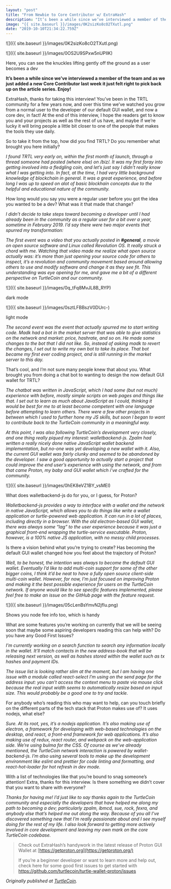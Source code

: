 ```yaml
---
layout: "post"
title: "From Newbie to Core Contributor w/ ExtraHash"
description: "It’s been a while since we’ve interviewed a member of the team and as we just added a new Core Contributor last week it just felt right to pick back up on the article series. Enjoy! ExtraHash, thanks…"
image: "{{ site.baseurl }}/images/0K2sizKo8cO2TXutl.png"
date: "2019-10-10T21:34:22.759Z"
---
```


![]({{ site.baseurl }}/images/0K2sizKo8cO2TXutl.png)

![]({{ site.baseurl }}/images/0OS2U9SPxw5nUPIlK)

Here, you can see the knuckles lifting gently off the ground as a user becomes a dev

**It’s been a while since we’ve interviewed a member of the team and as we just added a new Core Contributor last week it just felt right to pick back up on the article series. Enjoy!**

ExtraHash, thanks for taking this interview! You’ve been in the TRTL community for a few years now, and over this time we’ve watched you grow from a normal user to the developer of our default GUI wallet, and now a core dev, in fact! At the end of this interview, I hope the readers get to know you and your projects as well as the rest of us have, and maybe if we’re lucky it will bring people a little bit closer to one of the people that makes the tools they use daily.

So to take it from the top, how did you find TRTL? Do you remember what brought you here initially?

_I found TRTL very early on, within the first month of launch, through a thread someone had posted (where else) on /biz/. It was my first foray into getting involved into a fledgling coin, and let’s just say I didn’t really know what I was getting into. In fact, at the time, I had very little background knowledge of blockchain in general. It was a great experience, and before long I was up to speed on alot of basic blockhain concepts due to the helpful and educational nature of the community._

How long would you say you were a regular user before you got the idea you wanted to be a dev? What was it that made that change?

_I didn’t decide to take steps toward becoming a developer until I had already been in the community as a regular user for a bit over a year, sometime in February 2019\. I’d say there were two major events that spurred my transformation:_

_The first event was a video that you actually posted in_ **_#general_**_, a movie on open source software and Linux called Revolution OS. It really struck a chord with me. Watching that video made me realize what open source actually was: it’s more than just opening your source code for others to inspect, it’s a revolution and community movement based around allowing others to use and modify software and change it as they see fit. This understanding was eye opening for me, and gave me a bit of a different perspective on TurtleCoin and our community._

![]({{ site.baseurl }}/images/0q_tFq8MvJL8B_RYP)

dark mode

![]({{ site.baseurl }}/images/0sztLFBBszV0DUrc-)

light mode

_The second event was the event that actually spurred me to start writing code. Madk had a bot in the market server that was able to give statistics on the network and market: price, hashrate, and so on. He made some changes to the bot that I did not like. So, instead of asking madk to revert the changes, I set out to write my own bot to take its place. That bot became my first ever coding project, and is still running in the market server to this day._

That’s cool, and I’m not sure many people knew that about you. What brought you from doing a chat bot to wanting to design the now default GUI wallet for TRTL?

_The chatbot was written in JavaScript, which I had some (but not much) experience with before, mostly simple scripts on web pages and things like that. I set out to learn as much about JavaScript as I could, thinking it would be best for me to at least become competent with one language before attempting to learn others. There were a few other projects in between which I used to further hone my JS skills, but soon I began to want to contribute back to the TurtleCoin community in a meaningful way._

_At this point, I was also following TurtleCoin’s development very closely, and one thing really piqued my interest: walletbackend-js. Zpalm had written a really nicely done native JavaScript wallet backend implementation, but no-one was yet developing a new wallet with it. Also, the current GUI wallet was fairly clunky and seemed to be abandoned by the developer. I saw a good opportunity to actually start a project that could improve the end user’s experience with using the network, and from that came Proton, my baby and GUI wallet which i’ve crafted for the community._

![]({{ site.baseurl }}/images/0hEK8eVZ1BY_vsMEI)

What does walletbackend-js do for you, or I guess, for Proton?

_Walletbackend-js provides a way to interface with a wallet and the network in native JavaScript, which allows you to do things like write a wallet application or turtle-powered web application. It can run in a lot of places, including directly in a browser. With the old electron-based GUI wallet, there was always some “lag” to the user experience because it was just a graphical front-end wrapping the turtle-service executable. Proton, however, is a 100% native JS application, with no messy child processes._

Is there a vision behind what you’re trying to create? Has becoming the default GUI wallet changed how you feel about the trajectory of Proton?

_Well, to be honest, the intention was always to become the default GUI wallet. Eventually I’d like to add multi-coin support for some of the other bigger coins, I think it’d be neat to have a fully open source client-side multi-coin wallet. However, for now, I’m just focused on improving Proton and making it the best possible experience for users on the TurtleCoin network. If anyone would like to see specific features implemented, please feel free to make an issue on the GitHub page with the feature request._

![]({{ site.baseurl }}/images/05cLenBsYmvN2jfIu.png)

Shows you node fee info too, which is handy

What are some features you’re working on currently that we will be seeing soon that maybe some aspiring developers reading this can help with? Do you have any Good First Issues?

_I’m currently working on a search function to search any information locally in the wallet. It’ll match contacts in the new address-book that will be releasing next version, as well as hashes stored within the wallet such as tx hashes and payment IDs._

_The issue list is looking rather slim at the moment, but I am having one issue with a module called react-select I’m using on the send page for the address input: you can’t access the context menu to paste via mouse click because the real input width seems to automatically resize based on input size. This would probably be a good one to try and tackle._

For anybody who’s reading this who may want to help, can you touch briefly on the different parts of the tech stack that Proton makes use of? It uses nodejs, what else?

_Sure. At its root, yes, it’s a nodejs application. It’s also making use of electron, a framework for developing with web-based technologies on the desktop, and react, a front-end framework for web applications. It’s also making use of redux, react router, and webpack on the web-application side. We’re using bulma for the CSS. Of course as we’ve already mentioned, the TurtleCoin network interaction is powered by wallet-backend-js. I’m also using several tools to make up the development environment like eslint and prettier for code linting and formatting, and react-hot-loader for hot refresh in dev mode._

With a list of technologies like that you’re bound to snag someone’s attention! Extra, thanks for this interview. Is there something we didn’t cover that you want to share with everyone?

_Thanks for having me! I’d just like to say thanks again to the TurtleCoin community and especially the developers that have helped me along my path to becoming a dev; particularly zpalm, ibmcd, sue, rock, fexra, and anybody else that’s helped me out along the way. Because of you all I’ve discovered something new that I’m really passionate about and I see myself doing for the rest of my life. I also look forward to getting more actively involved in core development and leaving my own mark on the core TurtleCoin codebase._

> Check out ExtraHash’s handywork in the latest release of Proton GUI Wallet at [https://getproton.org](https://getproton.org/)
>
> If you’re a beginner developer or want to learn more and help out, check here for some good first issues to get started with <https://github.com/turtlecoin/turtle-wallet-proton/issues>

_Originally published at_ [_TurtleCoin_](http://blog.turtlecoin.lol/archives/from-newbie-to-core-contributor-w-extrahash/)_._
